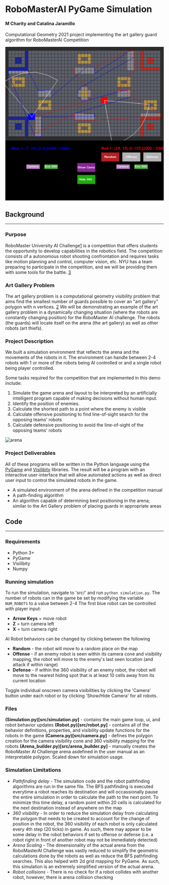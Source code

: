 # RoboMasterAI PyGame Simulation
#### M Charity and Catalina Jaramillo
Computational Geometry 2021 project implementing the art gallery guard algorithm for RoboMasterAI Competition 

![screenshot](imgs/game_2p.png)

## Background
---

### Purpose
RoboMaster University AI Challenge[1](https://www.robomaster.com/en-US/robo/icra) is a competition that offers students the opportunity to develop capabilities in the robotics field. The competition consists of a autonomous robot shooting confrontation and requires tasks like motion planning and control, computer vision, etc.
NYU has a team preparing to participate in the competition, and we will be providing them with some tools for the battle. [3](https://wp.nyu.edu/nyurm/the-competition/)

### Art Gallery Problem
The art gallery problem is a computational geometry visibility problem that aims find the smallest number of guards possible to cover an "art gallery" polygon with n vertices. [2](https://math.mit.edu/~apost/courses/18.204_2018/Nicole_Chesnokov_paper.pdf) We will be demonstrating an example of the art gallery problem in a dynamically changing situation (where the robots are constantly changing position) for the RoboMaster AI challenge. The robots (the guards) will locate itself on the arena (the art gallery) as well as other robots (art thiefs). 

### Project Description
We built a simulation environment that reflects the arena and the movements of the robots in it. The environment can handle between 2-4 robots with 1 or more of the robots being AI controlled or and a single robot being player controlled.

Some tasks required for the competition that are implemented in this demo include:
1. Simulate the game arena and layout to be interpreted by an artificially intelligent program capable of making decisions without human input.
2. Identify the position of enemies.
3. Calculate the shortest path to a point where the enemy is visible
4. Calculate offensive positioning to find line-of-sight search for the opposing teams' robots
5. Calculate defensive positioning to avoid the line-of-sight of the opposing teams' robots

![arena](arena_layout_big.png)

### Project Deliverables

All of these programs will be written in the Python language using the [PyGame](https://www.pygame.org/docs/) and [Visilibity](https://karlobermeyer.github.io/VisiLibity1/) libraries. The result will be a program with an interactive user-interface that will allow automated actions as well as direct user input to control the simulated robots in the game.  

* A simulated environment of the arena defined in the competition manual
* A path-finding algorithm
* An algorithm capable of determining best positioning in the arena; similar to the Art Gallery problem of placing guards in appropriate areas

## Code
---
### Requirements
* Python 3+
* PyGame
* Visilibity
* Numpy

### Running simulation
To run the simulation, navigate to 'src/' and run `python simulation.py`. 
The number of robots can in the game be set by modifying the variable `NUM_ROBOTS` to a value between 2-4
The first blue robot can be controlled with player input:
* **Arrow Keys** = move robot
* **Z** = turn camera left
* **X** = turn camera right

AI Robot behaviors can be changed by clicking between the following
* **Random** - the robot will move to a random place on the map
* **Offense** - if an enemy robot is seen within its camera cone and visibility mapping, the robot will move to the enemy's last seen location (and attack if within range)
* **Defense** - if within the 360 visibility of an enemy robot, the robot will move to the nearest hiding spot that is at least 10 cells away from its current location

Toggle individual onscreen camera visibilities by clicking the 'Camera' button under each robot or by clicking 'Show/Hide Camera' for all robots. 

### Files
**(Simulation.py)[src/simulation.py]** - contains the main game loop, ui, and robot behavior updates
**(Robot.py)[src/robot.py]** - contains all of the behavior definitions, properties, and visibility update functions for the robots in the game
**(Camera.py)[src/camera.py]** - defines the polygon creation for the camera visibility cone and 360 visibility mapping for the robots
**(Arena_builder.py)[src/arena_builder.py]** - manually creates the RoboMaster AI Challenge arena asdefined in the user manual as an interpretable polygon. Scaled down for simulation usage.

### Simulation Limitations
* *Pathfinding delay* - The simulation code and the robot pathfinding algorithms are run in the same file. The BFS pathfinding is executed everytime a robot reaches its destination and will occassionally pause the entire simulation in order to calculate the path to the next point. To minimize this time delay, a random point within 20 cells is calculated for the next destination instead of anywhere on the map
* *360 visibility* - In order to reduce the simulation delay from calculating the polygon that needs to be created to account for the change of position in the robot, the 360 visibility of each robot is only calculated every 4th step (20 ticks) in game. As such, there may appear to be some delay in the robot behaviors if set to offense or defense (i.e. a robot right in front of another robot may not be immediately detected)
* *Arena Scaling* - The dimensionality of the actual arena from the RoboMasterAI Challenge was vastly reduced to simplify the geometric calculations done by the robots as well as reduce the BFS pathfinding searches. This also helped with 2d grid mapping for PyGame. As such, this simulation is an extremely simplified version of the actual arena.
* *Robot collisions* - There is no check for if a robot collides with another robot, however, there is arena collision checking